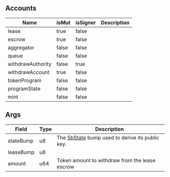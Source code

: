 ## Accounts

| Name              | isMut | isSigner | Description |
| ----------------- | ----- | -------- | ----------- |
| lease             | true  | false    |             |
| escrow            | true  | false    |             |
| aggregator        | false | false    |             |
| queue             | false | false    |             |
| withdrawAuthority | false | true     |             |
| withdrawAccount   | true  | false    |             |
| tokenProgram      | false | false    |             |
| programState      | false | false    |             |
| mint              | false | false    |             |

## Args

| Field     | Type | Description                                                              |
| --------- | ---- | ------------------------------------------------------------------------ |
| stateBump | u8   | The [SbState](/idl/accounts/SbState) bump used to derive its public key. |
| leaseBump | u8   |                                                                          |
| amount    | u64  | Token amount to withdraw from the lease escrow                           |
